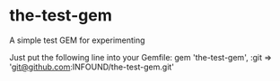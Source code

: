 the-test-gem
============

A simple test GEM for experimenting

Just put the following line into your Gemfile:
gem 'the-test-gem', :git => 'git@github.com:INFOUND/the-test-gem.git'
